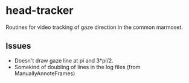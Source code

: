 # head-tracker
Routines for video tracking of gaze direction in the common marmoset.

## Issues
- Doesn't draw gaze line at pi and 3*pi/2.
- Somekind of doubling of lines in the log files (from ManuallyAnnoteFrames)

